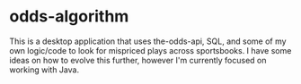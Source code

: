 # odds-algorithm

<body> 
This is a desktop application that uses the-odds-api, SQL, and some of my own logic/code to look for mispriced plays across sportsbooks.  I have some ideas on how to evolve this further, however I'm currently focused on working with Java.
</body>
